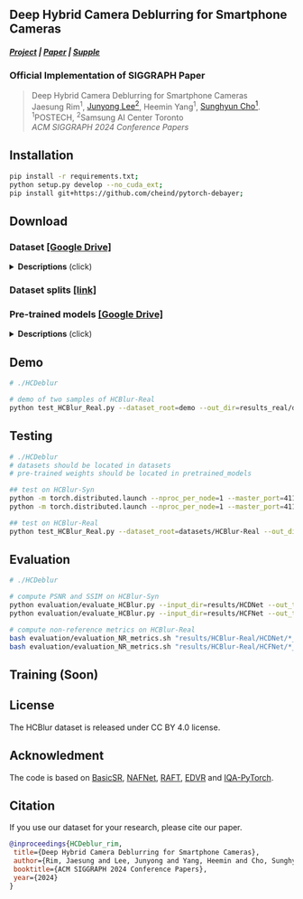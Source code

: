 ## Deep Hybrid Camera Deblurring for Smartphone Cameras
##### [Project](https://cg.postech.ac.kr/research/hcdeblur/) | [Paper](https://cg.postech.ac.kr/research/hcdeblur/assets/pdf/HCDeblur.pdf) | [Supple](https://cg.postech.ac.kr/research/hcdeblur/assets/HCDeblur_supple.zip)

### Official Implementation of SIGGRAPH Paper 

> Deep Hybrid Camera Deblurring for Smartphone Cameras<br>
> Jaesung Rim<sup>1</sup>, [Junyong Lee<sup>2</sup>](https://junyonglee.me/), Heemin Yang<sup>1</sup>, [Sunghyun Cho<sup>1</sup>](https://www.scho.pe.kr/). <br>
> <sup>1</sup>POSTECH, <sup>2</sup>Samsung AI Center Toronto<br>
> *ACM SIGGRAPH 2024 Conference Papers*<br>

## Installation 

```bash
pip install -r requirements.txt;
python setup.py develop --no_cuda_ext;
pip install git+https://github.com/cheind/pytorch-debayer;
```
## Download

### Dataset [[Google Drive]](https://drive.google.com/drive/folders/1Lk3Gh8_mnpbVuxRz6g0wsVsJ26sP8lXx?usp=sharing) 

<details>
<summary><strong>Descriptions</strong> (click) </summary>

- HCBlur-Syn
  - HCBlur_Syn_train : 5,795 samples for training.
    - We synthesize noise and saturation pixels during training process. 
    - Please refer to [RSBlurPipeline_for_W](https://github.com/rimchang/HCDeblur/blob/6a7bd2fb093a97a5a2f9e2b2c816bc4c28508ea5/basicsr/models/HCFNet_with_RSBlur_model.py#L79) and [RSBlurPipeline_for_UW](https://github.com/rimchang/HCDeblur/blob/6a7bd2fb093a97a5a2f9e2b2c816bc4c28508ea5/basicsr/models/HCFNet_with_RSBlur_model.py#L262)
  - HCBlur_Syn_val : 880 samples for validation.
  - HCBlur_Syn_test : 1,731 samples for evaluation.
- HCBlur-Real
  - 471 pairs of real-world blurred W and U

#### The HCBlur-Syn dataset

```bash
# HCBlur_Syn_train.zip
HCBlur_Syn_test
├── longW # long-exposure wide images
│   ├── 0908/20230908_10_32_05/000001
│   │   ├── longW/blur # folder of blurred image
│   │   ├── longW/gt # folder of gt sharp image
│   ...
├── shortUW # short-exposure ultra-wide images
│   ├── 0908/20230908_10_32_05/000001
│   │   ├── UWseqs/000001 # ultra-wide sequnece corresponding to longW/0908/20230908_10_32_05/000001
│   ...
├── shortUW_depth # estimated depth from FOV alignment step.
│   ├── 0908/20230908_10_32_05_depth.txt # estimated depth values
│   ...
├── shortUW_flows # estimated optical flows from ultra-wide images.
│   ├── 0908/20230908_10_32_05/000001
│   │   ├── UWflows/000001 # estimate optical flows
│   ...
...
```

#### The HCBlur-Real dataset
```bash
# HCBlur_Real.zip
HCBlur_Real
├── longW # long-exposure wide images
│   ├── 1780013444228916_1780013544228916.png 
│   ...
├── shortUW 
│   ├── 1780013444228916_1780013544228916 # ultra-wide sequnece corresponding to 1780013444228916_1780013544228916.png
│   │   ├── 1780013434097457_1780013442430791.jpg 
│   ...
...
```
</details>

### Dataset splits [[link]](./datalist/)

### Pre-trained models [[Google Drive]](https://drive.google.com/drive/folders/1G8ND0oPQ1sA2XQ1sXTR_Esp2ehJy9HGJ?usp=sharing)
<details>
<summary><strong>Descriptions</strong> (click) </summary>

- HC-DNet.pth: Weight of HC-DNet trained on HCBlur.
- HC-FNet.pth: Weight of HC-FNet trained on HCBlur.
- raft-sintel: Weight of RAFT.
- raft-small: Weight of RAFT_small.
</details>

## Demo
```bash
# ./HCDeblur

# demo of two samples of HCBlur-Real
python test_HCBlur_Real.py --dataset_root=demo --out_dir=results_real/demo
```

## Testing

```bash
# ./HCDeblur
# datasets should be located in datasets
# pre-trained weights should be located in pretrained_models

## test on HCBlur-Syn
python -m torch.distributed.launch --nproc_per_node=1 --master_port=4114 basicsr/test.py -opt options/test/HCDNet-test.yml --launcher pytorch
python -m torch.distributed.launch --nproc_per_node=1 --master_port=4115 basicsr/test.py -opt options/test/HCFNet-test.yml --launcher pytorch

## test on HCBlur-Real
python test_HCBlur_Real.py --dataset_root=datasets/HCBlur-Real --out_dir=results/HCBlur-Real
```

## Evaluation

```bash
# ./HCDeblur

# compute PSNR and SSIM on HCBlur-Syn
python evaluation/evaluate_HCBlur.py --input_dir=results/HCDNet --out_txt=HCDNet.txt
python evaluation/evaluate_HCBlur.py --input_dir=results/HCFNet --out_txt=HCFNet.txt

# compute non-reference metrics on HCBlur-Real
bash evaluation/evaluation_NR_metrics.sh "results/HCBlur-Real/HCDNet/*_HCDNet.png" HCDNet;
bash evaluation/evaluation_NR_metrics.sh "results/HCBlur-Real/HCFNet/*_HCFNet.png" HCFNet;
```

## Training (Soon)

## License

The HCBlur dataset is released under CC BY 4.0 license.

## Acknowledment

The code is based on [BasicSR](https://github.com/XPixelGroup/BasicSR), [NAFNet](https://github.com/megvii-research/NAFNet), [RAFT](https://github.com/princeton-vl/RAFT), [EDVR](https://github.com/xinntao/EDVR) and [IQA-PyTorch](https://github.com/chaofengc/IQA-PyTorch).

## Citation

If you use our dataset for your research, please cite our paper.

```bibtex
@inproceedings{HCDeblur_rim,
 title={Deep Hybrid Camera Deblurring for Smartphone Cameras},
 author={Rim, Jaesung and Lee, Junyong and Yang, Heemin and Cho, Sunghyun},
 booktitle={ACM SIGGRAPH 2024 Conference Papers},
 year={2024}
}